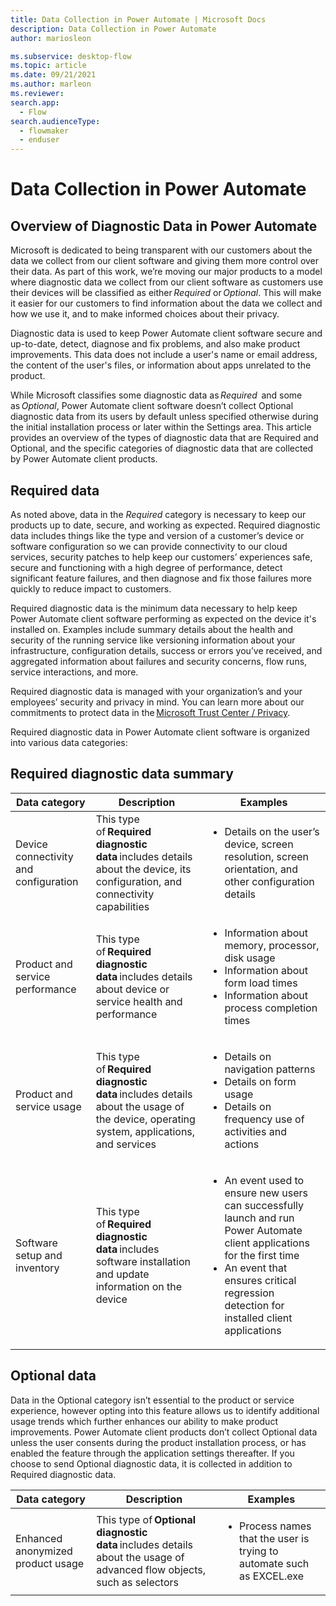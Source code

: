```yaml
---
title: Data Collection in Power Automate | Microsoft Docs
description: Data Collection in Power Automate
author: mariosleon

ms.subservice: desktop-flow
ms.topic: article
ms.date: 09/21/2021
ms.author: marleon
ms.reviewer:
search.app: 
  - Flow
search.audienceType: 
  - flowmaker
  - enduser
---
```


# Data Collection in Power Automate

## Overview of Diagnostic Data in Power Automate

Microsoft is dedicated to being transparent with our customers about the data we collect from our client software and giving them more control over their data. As part of this work, we’re moving our major products to a model where diagnostic data we collect from our client software as customers use their devices will be classified as either *Required* or *Optional*. This will make it easier for our customers to find information about the data we collect and how we use it, and to make informed choices about their privacy. 

Diagnostic data is used to keep Power Automate client software secure and up-to-date, detect, diagnose and fix problems, and also make product improvements. This data does not include a user's name or email address, the content of the user's files, or information about apps unrelated to the product. 

While Microsoft classifies some diagnostic data as *Required*  and some as *Optional*, Power Automate client software doesn’t collect Optional diagnostic data from its users by default unless specified otherwise during the initial installation process or later within the Settings area. This article provides an overview of the types of diagnostic data that are Required and Optional, and the specific categories of diagnostic data that are collected by Power Automate client products. 

## Required data 

As noted above, data in the *Required* category is necessary to keep our products up to date, secure, and working as expected. Required diagnostic data includes things like the type and version of a customer’s device or software configuration so we can provide connectivity to our cloud services, security patches to help keep our customers’ experiences safe, secure and functioning with a high degree of performance, detect significant feature failures, and then diagnose and fix those failures more quickly to reduce impact to customers. 

Required diagnostic data is the minimum data necessary to help keep Power Automate client software performing as expected on the device it's installed on. Examples include summary details about the health and security of the running service like versioning information about your infrastructure, configuration details, success or errors you’ve received, and aggregated information about failures and security concerns, flow runs, service interactions, and more. 

Required diagnostic data is managed with your organization’s and your employees’ security and privacy in mind. You can learn more about our commitments to protect data in the [Microsoft Trust Center / Privacy](https://www.microsoft.com/trust-center/privacy). 

Required diagnostic data in Power Automate client software is organized into various data categories: 

## Required diagnostic data summary

|Data category|Description|Examples|
|----|-----|----|
|Device connectivity and configuration|This type of **Required diagnostic data** includes details about the device, its configuration, and connectivity capabilities|<ul><li>Details on the user’s device, screen resolution, screen orientation, and other configuration details</li></ul>|
|Product and service performance|This type of **Required diagnostic data** includes details about device or service health and performance|<ul><li>Information about memory, processor, disk usage</li><li> Information about form load times</li><li>Information about process completion times</li></ul>|
|Product and service usage|This type of **Required diagnostic data** includes details about the usage of the device, operating system, applications, and services|<ul><li>Details on navigation patterns </li><li>Details on form usage</li><li>Details on frequency use of activities and actions</li></ul>|
|Software setup and inventory|This type of **Required diagnostic data** includes software installation and update information on the device|<ul><li>An event used to ensure new users can successfully launch and run Power Automate client applications for the first time</li><li>An event that ensures critical regression detection for installed client applications</li></ul>|

## Optional data 

Data in the Optional category isn’t essential to the product or service experience, however opting into this feature allows us to identify additional usage trends which further enhances our ability to make product improvements. Power Automate client products don’t collect Optional data unless the user consents during the product installation process, or has enabled the feature through the application settings thereafter.  If you choose to send Optional diagnostic data, it is collected in addition to Required diagnostic data.

|Data category|Description|Examples|
|----|-----|----|
|Enhanced anonymized product usage|This type of **Optional diagnostic data** includes details about the usage of advanced flow objects, such as selectors|<ul><li>Process names that the user is trying to automate such as EXCEL.exe</li></ul>|

